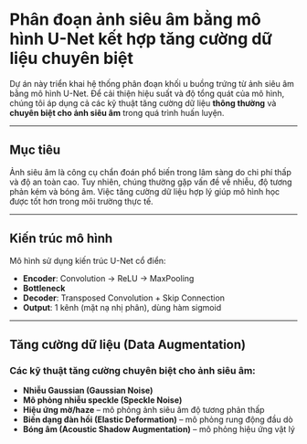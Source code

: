 # Phân đoạn ảnh siêu âm bằng mô hình U-Net kết hợp tăng cường dữ liệu chuyên biệt

Dự án này triển khai hệ thống phân đoạn khối u buồng trứng từ ảnh siêu âm bằng mô hình U-Net. Để cải thiện hiệu suất và độ tổng quát của mô hình, chúng tôi áp dụng cả các kỹ thuật tăng cường dữ liệu **thông thường** và **chuyên biệt cho ảnh siêu âm** trong quá trình huấn luyện.

---

## Mục tiêu

Ảnh siêu âm là công cụ chẩn đoán phổ biến trong lâm sàng do chi phí thấp và độ an toàn cao. Tuy nhiên, chúng thường gặp vấn đề về nhiễu, độ tương phản kém và bóng âm. Việc tăng cường dữ liệu hợp lý giúp mô hình học được tốt hơn trong môi trường thực tế.

---

## Kiến trúc mô hình

Mô hình sử dụng kiến trúc U-Net cổ điển:

- **Encoder**: Convolution → ReLU → MaxPooling
- **Bottleneck**
- **Decoder**: Transposed Convolution + Skip Connection
- **Output**: 1 kênh (mặt nạ nhị phân), dùng hàm sigmoid

---

## Tăng cường dữ liệu (Data Augmentation)

### Các kỹ thuật tăng cường chuyên biệt cho ảnh siêu âm:
- **Nhiễu Gaussian (Gaussian Noise)**  
- **Mô phỏng nhiễu speckle (Speckle Noise)**
- **Hiệu ứng mờ/haze** – mô phỏng ảnh siêu âm độ tương phản thấp
- **Biến dạng đàn hồi (Elastic Deformation)** – mô phỏng rung động đầu dò
- **Bóng âm (Acoustic Shadow Augmentation)** – mô phỏng hiệu ứng vật lý


